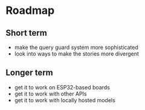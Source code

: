 # Roadmap

## Short term

* make the query guard system more sophisticated
* look into ways to make the stories more divergent

## Longer term

* get it to work on ESP32-based boards
* get it to work with other APIs
* get it to work with locally hosted models
